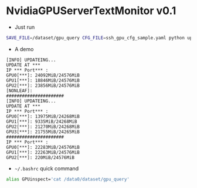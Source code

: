 # NvidiaGPUServerTextMonitor v0.1

- Just run
  
```bash
SAVE_FILE=/dataset/gpu_query CFG_FILE=ssh_gpu_cfg_sample.yaml python upload_SFML_status.py
```
- A demo
```
[INFO] UPDATEING...
UPDATE AT ***
IP *** Port*** :
GPU0[***]: 24092MiB/24576MiB
GPU1[***]: 18846MiB/24576MiB
GPU2[***]: 23856MiB/24576MiB
[NONLEAF]:
######################
[INFO] UPDATEING...
UPDATE AT ***
IP *** Port*** :
GPU0[***]: 13975MiB/24268MiB
GPU1[***]: 9335MiB/24268MiB
GPU2[***]: 21270MiB/24268MiB
GPU3[***]: 21755MiB/24265MiB
######################
IP *** Port*** :
GPU0[***]: 22283MiB/24576MiB
GPU1[***]: 22263MiB/24576MiB
GPU2[***]: 220MiB/24576MiB

```
- `~/.bashrc` quick command
```bash
alias GPUinspect='cat /data0/dataset/gpu_query'
```



